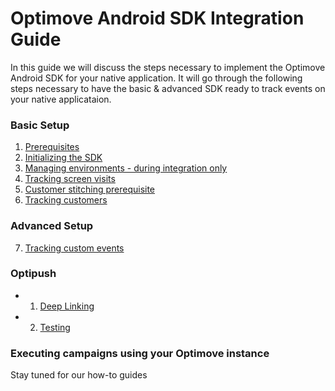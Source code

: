 # Optimove Android SDK Integration Guide

In this guide we will discuss the steps necessary to implement the Optimove Android SDK for your native application. It will go through the following steps necessary to have the basic & advanced SDK ready to track events on your native applicataion. 

### Basic Setup
1. [Prerequisites](https://github.com/optimove-tech/Mobile-SDK-Integration-Guide/blob/mobile-sdk-general-page-v2.0/Android%20Integration%20Guide/1.%20Prerequisites.md)
2. [Initializing the SDK](https://github.com/optimove-tech/Mobile-SDK-Integration-Guide/blob/mobile-sdk-general-page-v2.0/Android%20Integration%20Guide/2.%20Initializing%20the%20SDK.md)
3. [Managing environments - during integration only](https://github.com/optimove-tech/Mobile-SDK-Integration-Guide/blob/mobile-sdk-general-page-v2.0/Android%20Integration%20Guide/3.%20Managing%20environments.md)
4. [Tracking screen visits](https://github.com/optimove-tech/Mobile-SDK-Integration-Guide/blob/mobile-sdk-general-page-v2.0/Android%20Integration%20Guide/4.%20Tracking%20screen%20visits.md)
5. [Customer stitching prerequisite](https://github.com/optimove-tech/Mobile-SDK-Integration-Guide/blob/mobile-sdk-general-page-v2.0/Android%20Integration%20Guide/5.%20Customer%20stitching%20prerequisite.md)
6. [Tracking customers](https://github.com/optimove-tech/Mobile-SDK-Integration-Guide/blob/mobile-sdk-general-page-v2.0/Android%20Integration%20Guide/6.%20Tracking%20customers.md)

### Advanced Setup
7. [Tracking custom events](https://github.com/optimove-tech/Mobile-SDK-Integration-Guide/blob/mobile-sdk-general-page-v2.0/Android%20Integration%20Guide/7.%20Tracking%20custom%20events.md)

### Optipush
- 1. [Deep Linking](https://github.com/optimove-tech/Mobile-SDK-Integration-Guide/blob/mobile-sdk-general-page-v2.0/Android%20Integration%20Guide/Optipush%20-%20Deep%20Links.md)
- 2. [Testing](https://github.com/optimove-tech/Mobile-SDK-Integration-Guide/blob/mobile-sdk-general-page-v2.0/Android%20Integration%20Guide/Optipush%20-%20Testing.md)

### Executing campaigns using your Optimove instance
Stay tuned for our how-to guides